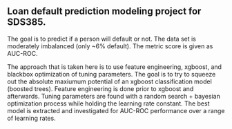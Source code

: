 ## Loan default prediction modeling project for SDS385. 

The goal is to predict if a person will default or not. The data set is moderately imbalanced (only ~6% default). The metric score is given as AUC-ROC. 

The approach that is taken here is to use feature engineering, xgboost, and blackbox optimization of tuning parameters. The goal is to try to squeeze out the absolute maxiumum potential of an xgboost classification model (boosted trees). Feature engineering is done prior to xgboost and afterwards. Tuning parameters are found with a random search + bayesian optimization process while holding the learning rate constant. The best model is extracted and investigated for AUC-ROC performance over a range of learning rates.
